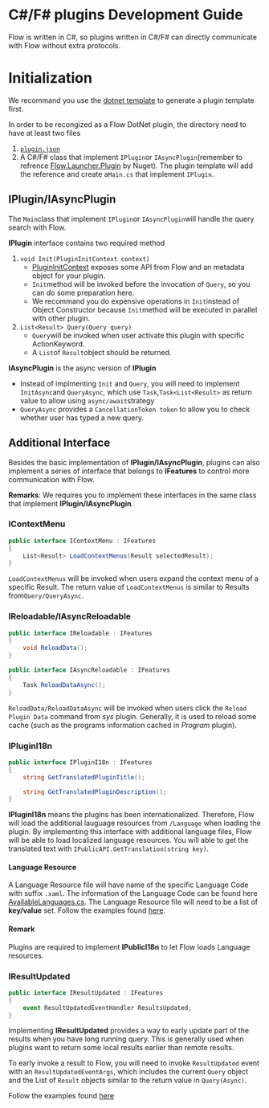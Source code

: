 # C#/F# plugins Development Guide

Flow is written in C#, so plugins written in C#/F# can directly communicate with Flow without extra protocols.

# Initialization

We recommand you use the [dotnet template](https://github.com/Flow-Launcher/dotnet-template) to generate a plugin template first.

In order to be recongized as a Flow DotNet plugin, the directory need to have at least two files
1. [`plugin.json`](/plugin.json.md)
2. A C#/F# class that implement `IPlugin`or `IAsyncPlugin`(remember to refrence [Flow.Launcher.Plugin](https://www.nuget.org/packages/Flow.Launcher.Plugin/) by Nuget). The plugin template will add the reference and create  a`Main.cs` that implement `IPlugin`.

## IPlugin/IAsyncPlugin

The `Main`class that implement `IPlugin`or `IAsyncPlugin`will handle the query search with Flow.

**IPlugin** interface contains two required method
1. `void Init(PluginInitContext context)`
    - [PluginInitContext](https://github.com/Flow-Launcher/Flow.Launcher/blob/master/Flow.Launcher.Plugin/PluginInitContext.cs) exposes some API from Flow and an metadata object for your plugin. 
    - `Init`method will be invoked before the invocation of `Query`, so you can do some preparation here. 
    - We recommand you do expensive operations in `Init`instead of Object Constructor because `Init`method will be executed in parallel with other plugin.
2. `List<Result> Query(Query query)`
    - `Query`will be invoked when user activate this plugin with specific ActionKeyword.
    - A `List`of `Result`object should be returned.
 
 **IAsyncPlugin** is the async version of **IPlugin**
 - Instead of implmenting `Init` and `Query`, you will need to implement `InitAsync`and `QueryAsync`, which use `Task`,`Task<List<Result>` as return value to allow  using `async/await`strategy
 - `QueryAsync` provides a `CancellationToken token` to allow you to check whether user has typed a new query.
 
## Additional Interface

Besides the basic implementation of **IPlugin/IAsyncPlugin**, plugins can also implement a series of interface that belongs to **IFeatures** to control more communication with Flow. 

**Remarks**: We requires you to implement these interfaces in the same class that implement **IPlugin/IAsyncPlugin**.

### IContextMenu

```csharp
public interface IContextMenu : IFeatures
{
    List<Result> LoadContextMenus(Result selectedResult);
}
```

`LoadContextMenus` will be invoked when users expand the context menu of a specific Result. 
The return value of `LoadContextMenus` is similar to Results from`Query/QueryAsync`.

### IReloadable/IAsyncReloadable

```csharp
public interface IReloadable : IFeatures
{
    void ReloadData();
}

public interface IAsyncReloadable : IFeatures
{
    Task ReloadDataAsync();
}
```

`ReloadData/ReloadDataAsync` will be invoked when users click the `Reload Plugin Data` command from _sys_ plugin. Generally, it is used to reload some cache (such as the programs information cached in _Program_ plugin).

### IPluginI18n

```csharp
public interface IPluginI18n : IFeatures
{
    string GetTranslatedPluginTitle();

    string GetTranslatedPluginDescription();
}
```

**IPluginI18n** means the plugins has been internationalized. Therefore, Flow will load the additional lauguage resources from `/Language` when loading the plugin.
By implementing this interface with additional language files, Flow will be able to load localized language resources. You will able to get the translated text with `IPublicAPI.GetTranslation(string key)`.

#### Language Resource

A Language Resource file will have name of the specific Language Code with suffix `.xaml`. The information of the Language Code can be found here [AvailableLanguages.cs](https://github.com/Flow-Launcher/Flow.Launcher/blob/dev/Flow.Launcher.Core/Resource/AvailableLanguages.cs).
The Language Resource file will need to be a list of **key/value** set. Follow the examples found [here](https://github.com/Flow-Launcher/Flow.Launcher/blob/dev/Flow.Launcher/Languages/en.xaml).

#### Remark

Plugins are required to implement **IPublicI18n** to let Flow loads Language resources.

### IResultUpdated

```csharp
public interface IResultUpdated : IFeatures
{
    event ResultUpdatedEventHandler ResultsUpdated;
}
```

Implementing **IResultUpdated** provides a way to early update part of the results when you have long running query. This is generally used when plugins want to return some local results earlier than remote results.

To early invoke a result to Flow, you will need to invoke `ResultUpdated` event with an `ResultUpdatedEventArgs`, which includes the current `Query` object and the List of `Result` objects similar to the return value in `Query(Async)`.

Follow the examples found [here](https://github.com/Flow-Launcher/plugin-samples/tree/master/HelloWorldCSharp) 
